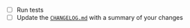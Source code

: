 - [ ] Run tests
- [ ] Update the [`CHANGELOG.md`][1] with a summary of your changes

[1]: https://github.com/ipierre1/ansible-vault-vscode/blob/main/CHANGELOG.md
